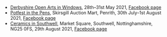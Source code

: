 * [Derbyshire Open Arts in Windows](https://www.derbyshireopenarts.co.uk/), 28th–31st May 2021, [Facebook page](https://www.facebook.com/derbyshireOarts)
* [Potfest in the Pens](https://potfest.co.uk/in-the-pens), Skirsgill Auction Mart, Penrith, 30th July–1st August 2021, [Facebook page](https://www.facebook.com/PotfestPark/)
* [Ceramics in Southwell](http://www.ceramicsinsouthwell.org.uk/), Market Square, Southwell, Nottinghamshire, NG25 0FS, 29th August 2021, [Facebook page](https://www.facebook.com/ceramicsinsouthwell)

[comment]: <> (I do not have any future events scheduled at the moment. Please see the <a href="cv.html">CV page</a> for details of events past.)
